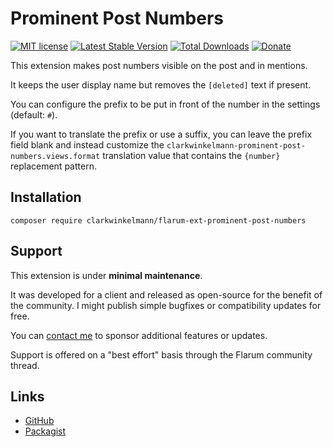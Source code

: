 # Prominent Post Numbers

[![MIT license](https://img.shields.io/badge/license-MIT-blue.svg)](https://github.com/clarkwinkelmann/flarum-ext-prominent-post-numbers/blob/master/LICENSE.md) [![Latest Stable Version](https://img.shields.io/packagist/v/clarkwinkelmann/flarum-ext-prominent-post-numbers.svg)](https://packagist.org/packages/clarkwinkelmann/flarum-ext-prominent-post-numbers) [![Total Downloads](https://img.shields.io/packagist/dt/clarkwinkelmann/flarum-ext-prominent-post-numbers.svg)](https://packagist.org/packages/clarkwinkelmann/flarum-ext-prominent-post-numbers) [![Donate](https://img.shields.io/badge/paypal-donate-yellow.svg)](https://www.paypal.me/clarkwinkelmann)

This extension makes post numbers visible on the post and in mentions.

It keeps the user display name but removes the `[deleted]` text if present.

You can configure the prefix to be put in front of the number in the settings (default: `#`).

If you want to translate the prefix or use a suffix, you can leave the prefix field blank and instead customize the `clarkwinkelmann-prominent-post-numbers.views.format` translation value that contains the `{number}` replacement pattern.

## Installation

    composer require clarkwinkelmann/flarum-ext-prominent-post-numbers

## Support

This extension is under **minimal maintenance**.

It was developed for a client and released as open-source for the benefit of the community.
I might publish simple bugfixes or compatibility updates for free.

You can [contact me](https://clarkwinkelmann.com/flarum) to sponsor additional features or updates.

Support is offered on a "best effort" basis through the Flarum community thread.

## Links

- [GitHub](https://github.com/clarkwinkelmann/flarum-ext-prominent-post-numbers)
- [Packagist](https://packagist.org/packages/clarkwinkelmann/flarum-ext-prominent-post-numbers)
